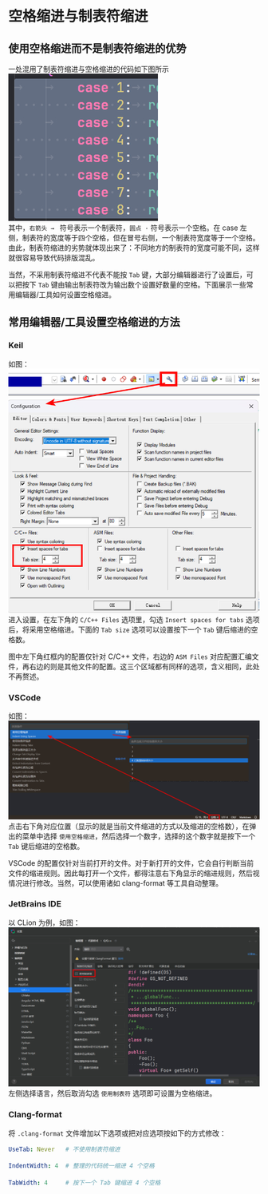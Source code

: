 # 空格缩进与制表符缩进

## 使用空格缩进而不是制表符缩进的优势

一处混用了制表符缩进与空格缩进的代码如下图所示<br>
![tab-insert-example.jpg](./_assets/tab-insert-example.jpg)<br>
其中，`右箭头 → ` 符号表示一个制表符，`圆点 ·` 符号表示一个空格。在 case 左侧，制表符的宽度等于四个空格，但在冒号右侧，一个制表符宽度等于一个空格。由此，制表符缩进的劣势就体现出来了：不同地方的制表符的宽度可能不同，这样就很容易导致代码排版混乱。

当然，不采用制表符缩进不代表不能按 `Tab` 键，大部分编辑器进行了设置后，可以把按下 `Tab` 键由输出制表符改为输出数个设置好数量的空格。下面展示一些常用编辑器/工具如何设置空格缩进。

## 常用编辑器/工具设置空格缩进的方法

### Keil

如图：<br>
![keil-setting-space-insert.jpg](./_assets/keil-setting-space-insert.jpg)<br>
进入设置，在左下角的 `C/C++ Files` 选项里，勾选 `Insert spaces for tabs` 选项后，将采用空格缩进。下面的 `Tab size` 选项可以设置按下一个 `Tab` 键后缩进的空格数。

图中左下角红框内的配置仅针对 C/C++ 文件，右边的 `ASM Files` 对应配置汇编文件，再右边的则是其他文件的配置。这三个区域都有同样的选项，含义相同，此处不再赘述。

### VSCode

如图：<br>
![vscode-space-insert-setting.jpg](./_assets/vscode-space-insert-setting.jpg)<br>
点击右下角对应位置（显示的就是当前文件缩进的方式以及缩进的空格数），在弹出的菜单中选择 `使用空格缩进`，然后选择一个数字，选择的这个数字就是按下一个 `Tab` 键后缩进的空格数。

VSCode 的配置仅针对当前打开的文件。对于新打开的文件，它会自行判断当前文件的缩进规则。因此每打开一个文件，都得注意右下角显示的缩进规则，然后视情况进行修改。当然，可以使用诸如 clang-format 等工具自动整理。

### JetBrains IDE

以 CLion 为例，如图：<br>
![clion-space-insert-setting.jpg](./_assets/clion-space-insert-setting.jpg)<br>
左侧选择语言，然后取消勾选 `使用制表符` 选项即可设置为空格缩进。

### Clang-format

将 `.clang-format` 文件增加以下选项或把对应选项按如下的方式修改：

```YAML
UseTab: Never   # 不使用制表符缩进

IndentWidth: 4  # 整理的代码统一缩进 4 个空格

TabWidth: 4     # 按下一个 Tab 键缩进 4 个空格
```
